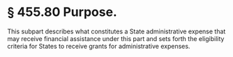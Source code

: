 # § 455.80   Purpose.

This subpart describes what constitutes a State administrative expense that may receive financial assistance under this part and sets forth the eligibility criteria for States to receive grants for administrative expenses. 




